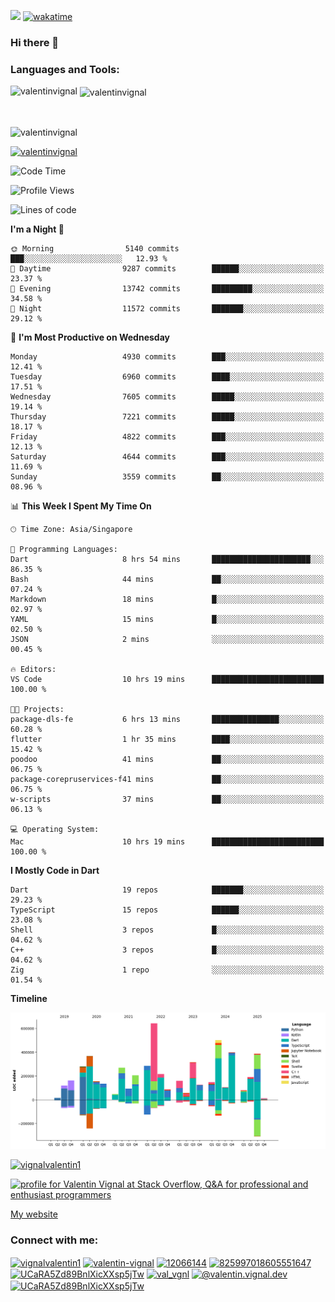 
![](https://komarev.com/ghpvc/?username=valentinvignal&label=Profile%20views&color=0e75b6&style=flat)
[![wakatime](https://wakatime.com/badge/user/a700230c-ba51-4378-8fbc-fbcb542401ed.svg)](https://wakatime.com/@a700230c-ba51-4378-8fbc-fbcb542401ed)

### Hi there 👋

<h3 align="left">Languages and Tools:</h3>


<p><img align="left" src="https://github-readme-stats.vercel.app/api?username=ValentinVignal&count_private=true&show_icons=true&theme=dark" alt="valentinvignal" /></p>

<p>&nbsp;<img align="center" src="https://github-readme-stats.vercel.app/api/top-langs/?username=ValentinVignal&hide=jupyter%20notebook&layout=compact&theme=dark" alt="valentinvignal" /></p>

<br/>

<p><img align="center" src="https://github-readme-streak-stats.herokuapp.com/?user=valentinvignal&theme=dark" alt="valentinvignal" /></p>


<p align="left"> <a href="https://github.com/ryo-ma/github-profile-trophy"><img src="https://github-profile-trophy.vercel.app/?username=valentinvignal&theme=darkhub" alt="valentinvignal" /></a> </p>

<!--START_SECTION:waka-->
![Code Time](http://img.shields.io/badge/Code%20Time-3%2C707%20hrs%2052%20mins-blue)

![Profile Views](http://img.shields.io/badge/Profile%20Views-1-blue)

![Lines of code](https://img.shields.io/badge/From%20Hello%20World%20I%27ve%20Written-5.6%20million%20lines%20of%20code-blue)

**I'm a Night 🦉** 

```text
🌞 Morning                5140 commits        ███░░░░░░░░░░░░░░░░░░░░░░   12.93 % 
🌆 Daytime                9287 commits        ██████░░░░░░░░░░░░░░░░░░░   23.37 % 
🌃 Evening                13742 commits       █████████░░░░░░░░░░░░░░░░   34.58 % 
🌙 Night                  11572 commits       ███████░░░░░░░░░░░░░░░░░░   29.12 % 
```
📅 **I'm Most Productive on Wednesday** 

```text
Monday                   4930 commits        ███░░░░░░░░░░░░░░░░░░░░░░   12.41 % 
Tuesday                  6960 commits        ████░░░░░░░░░░░░░░░░░░░░░   17.51 % 
Wednesday                7605 commits        █████░░░░░░░░░░░░░░░░░░░░   19.14 % 
Thursday                 7221 commits        █████░░░░░░░░░░░░░░░░░░░░   18.17 % 
Friday                   4822 commits        ███░░░░░░░░░░░░░░░░░░░░░░   12.13 % 
Saturday                 4644 commits        ███░░░░░░░░░░░░░░░░░░░░░░   11.69 % 
Sunday                   3559 commits        ██░░░░░░░░░░░░░░░░░░░░░░░   08.96 % 
```


📊 **This Week I Spent My Time On** 

```text
🕑︎ Time Zone: Asia/Singapore

💬 Programming Languages: 
Dart                     8 hrs 54 mins       ██████████████████████░░░   86.35 % 
Bash                     44 mins             ██░░░░░░░░░░░░░░░░░░░░░░░   07.24 % 
Markdown                 18 mins             █░░░░░░░░░░░░░░░░░░░░░░░░   02.97 % 
YAML                     15 mins             █░░░░░░░░░░░░░░░░░░░░░░░░   02.50 % 
JSON                     2 mins              ░░░░░░░░░░░░░░░░░░░░░░░░░   00.45 % 

🔥 Editors: 
VS Code                  10 hrs 19 mins      █████████████████████████   100.00 % 

🐱‍💻 Projects: 
package-dls-fe           6 hrs 13 mins       ███████████████░░░░░░░░░░   60.28 % 
flutter                  1 hr 35 mins        ████░░░░░░░░░░░░░░░░░░░░░   15.42 % 
poodoo                   41 mins             ██░░░░░░░░░░░░░░░░░░░░░░░   06.75 % 
package-corepruservices-f41 mins             ██░░░░░░░░░░░░░░░░░░░░░░░   06.75 % 
w-scripts                37 mins             ██░░░░░░░░░░░░░░░░░░░░░░░   06.13 % 

💻 Operating System: 
Mac                      10 hrs 19 mins      █████████████████████████   100.00 % 
```

**I Mostly Code in Dart** 

```text
Dart                     19 repos            ███████░░░░░░░░░░░░░░░░░░   29.23 % 
TypeScript               15 repos            ██████░░░░░░░░░░░░░░░░░░░   23.08 % 
Shell                    3 repos             █░░░░░░░░░░░░░░░░░░░░░░░░   04.62 % 
C++                      3 repos             █░░░░░░░░░░░░░░░░░░░░░░░░   04.62 % 
Zig                      1 repo              ░░░░░░░░░░░░░░░░░░░░░░░░░   01.54 % 
```



**Timeline**

![Lines of Code chart](https://raw.githubusercontent.com/ValentinVignal/ValentinVignal/main/assets/bar_graph.png)


<!--END_SECTION:waka-->

<p align="left"> <a href="https://twitter.com/vignalvalentin1" target="blank"><img src="https://img.shields.io/twitter/follow/vignalvalentin1?logo=twitter" alt="vignalvalentin1" /></a> </p>

<a href="https://stackoverflow.com/users/12066144/valentin-vignal"><img src="https://stackexchange.com/users/flair/16694563.png?theme=dark" width="208" height="58" alt="profile for Valentin Vignal at Stack Overflow, Q&amp;A for professional and enthusiast programmers" title="profile for Valentin Vignal at Stack Overflow, Q&amp;A for professional and enthusiast programmers"></a>

[My website](https://valentinvignal.github.io/portfolio/)

<h3 align="left">Connect with me:</h3>
<p align="left">
<a href="https://twitter.com/vignalvalentin1" target="blank"><img align="center" src="https://raw.githubusercontent.com/rahuldkjain/github-profile-readme-generator/master/src/images/icons/Social/twitter.svg" alt="vignalvalentin1" height="30" width="40" /></a>
<a href="https://linkedin.com/in/valentin-vignal" target="blank"><img align="center" src="https://raw.githubusercontent.com/rahuldkjain/github-profile-readme-generator/master/src/images/icons/Social/linked-in-alt.svg" alt="valentin-vignal" height="30" width="40" /></a>
<a href="https://stackoverflow.com/users/12066144" target="blank"><img align="center" src="https://raw.githubusercontent.com/rahuldkjain/github-profile-readme-generator/master/src/images/icons/Social/stack-overflow.svg" alt="12066144" height="30" width="40" /></a>
<a href="https://discordapp.com/users/825997018605551647" target="blank"><img align="center" src="https://raw.githubusercontent.com/rahuldkjain/github-profile-readme-generator/master/src/images/icons/Social/discord.svg" alt="825997018605551647" height="30" width="40" /></a>
<a href="https://www.reddit.com/user/ValentinVignal" target="blank"><img align="center" src="https://raw.githubusercontent.com/rahuldkjain/github-profile-readme-generator/master/src/images/icons/Social/reddit.svg" alt="UCaRA5Zd89BnlXicXXsp5jTw" height="30" width="40" /></a>
<a href="https://instagram.com/valentin_vignal" target="blank"><img align="center" src="https://raw.githubusercontent.com/rahuldkjain/github-profile-readme-generator/master/src/images/icons/Social/instagram.svg" alt="val_vgnl" height="30" width="40" /></a>
<a href="https://medium.com/@valentin.vignal.dev" target="blank"><img align="center" src="https://raw.githubusercontent.com/rahuldkjain/github-profile-readme-generator/master/src/images/icons/Social/medium.svg" alt="@valentin.vignal.dev" height="30" width="40" /></a>
<a href="https://www.youtube.com/channel/UCaRA5Zd89BnlXicXXsp5jTw" target="blank"><img align="center" src="https://raw.githubusercontent.com/rahuldkjain/github-profile-readme-generator/master/src/images/icons/Social/youtube.svg" alt="UCaRA5Zd89BnlXicXXsp5jTw" height="30" width="40" /></a>
</p>


